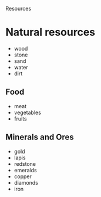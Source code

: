 Resources

# Natural resources
- wood
- stone
- sand
- water
- dirt

## Food
- meat
- vegetables
- fruits

## Minerals and Ores
- gold
- lapis
- redstone
- emeralds
- copper
- diamonds
- iron
